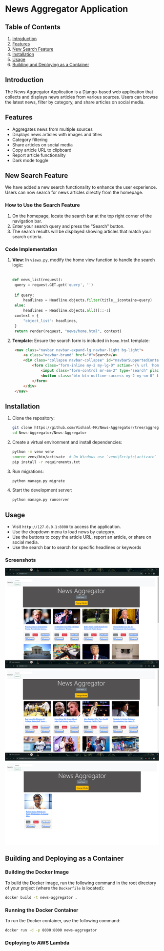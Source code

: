 # News Aggregator Application

## Table of Contents

1. [Introduction](#introduction)
2. [Features](#features)
3. [New Search Feature](#new-search-feature)
4. [Installation](#installation)
5. [Usage](#usage)
6. [Building and Deploying as a Container](#building-and-deploying-as-a-container)

## Introduction

The News Aggregator Application is a Django-based web application that collects and displays news articles from various sources. Users can browse the latest news, filter by category, and share articles on social media.

## Features

- Aggregates news from multiple sources
- Displays news articles with images and titles
- Category filtering
- Share articles on social media
- Copy article URL to clipboard
- Report article functionality
- Dark mode toggle

## New Search Feature

We have added a new search functionality to enhance the user experience. Users can now search for news articles directly from the homepage.

### How to Use the Search Feature

1. On the homepage, locate the search bar at the top right corner of the navigation bar.
2. Enter your search query and press the "Search" button.
3. The search results will be displayed showing articles that match your search criteria.

### Code Implementation

1. **View**:
   In `views.py`, modify the home view function to handle the search logic:
   ```python

   def news_list(request):
    query = request.GET.get('query', '')

    if query:
        headlines = Headline.objects.filter(title__icontains=query)
    else:
        headlines = Headline.objects.all()[::-1]
    context = {
        "object_list": headlines,
    }
    return render(request, "news/home.html", context)
   ```

2. **Template**:
   Ensure the search form is included in `home.html` template:
   ```html
    <nav class="navbar navbar-expand-lg navbar-light bg-light">
        <a class="navbar-brand" href="#">Search</a>
        <div class="collapse navbar-collapse" id="navbarSupportedContent">
            <form class="form-inline my-2 my-lg-0" action="{% url 'home' %}">
                <input class="form-control mr-sm-2" type="search" placeholder="Search" aria-label="Search" name="query">
                <button class="btn btn-outline-success my-2 my-sm-0" type="submit">Search</button>
            </form>
        </div>
    </nav>
   ```

## Installation

1. Clone the repository:
   ```bash
   git clone https://github.com/Vishaal-MK/News-Aggregator/tree/aggregator-search
   cd News-Aggregator/News-Aggregator
   ```

2. Create a virtual environment and install dependencies:
   ```bash
   python -m venv venv
   source venv/bin/activate  # On Windows use `venv\Scripts\activate`
   pip install -r requirements.txt
   ```

3. Run migrations:
   ```bash
   python manage.py migrate
   ```

4. Start the development server:
   ```bash
   python manage.py runserver
   ```
## Usage

- Visit `http://127.0.0.1:8000` to access the application.
- Use the dropdown menu to load news by category.
- Use the buttons to copy the article URL, report an article, or share on social media.
- Use the search bar to search for specific headlines or keywords

### Screenshots
![](https://github.com/Vishaal-MK/News-Aggregator/blob/aggregator-search/screenshots/breaking_light_mode.PNG)
![](https://github.com/Vishaal-MK/News-Aggregator/blob/aggregator-search/screenshots/sports_light_mode.PNG)
![](https://github.com/Vishaal-MK/News-Aggregator/blob/aggregator-search/screenshots/sports_search_mode.png)

## Building and Deploying as a Container

### Building the Docker Image

To build the Docker image, run the following command in the root directory of your project (where the `Dockerfile` is located):

```bash
docker build -t news-aggregator .
```

### Running the Docker Container

To run the Docker container, use the following command:

```bash
docker run -d -p 8000:8000 news-aggregator
```

### Deploying to AWS Lambda